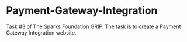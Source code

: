 # Payment-Gateway-Integration
Task #3 of The Sparks Foundation GRIP. The task is to create a Payment Gateway Integration website.
